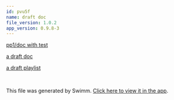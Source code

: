 ```yaml
---
id: pvu5f
name: draft doc
file_version: 1.0.2
app_version: 0.9.8-3
---
```





[pp1/doc with test](http://localhost:5000/repos/Z2l0aHViJTNBJTNBcHAxJTNBJTNBZXJhbi1zd2ltbQ==/docs/evrdf)

[a draft doc](a-draft-doc.zzaco.sw.md)

[a draft playlist](a-draft-playlist.mcjuj.pl.sw.md)




<br/>

This file was generated by Swimm. [Click here to view it in the app](http://localhost:5000/repos/Z2l0aHViJTNBJTNBdDElM0ElM0FlcmFuLXN3aW1t/docs/pvu5f).